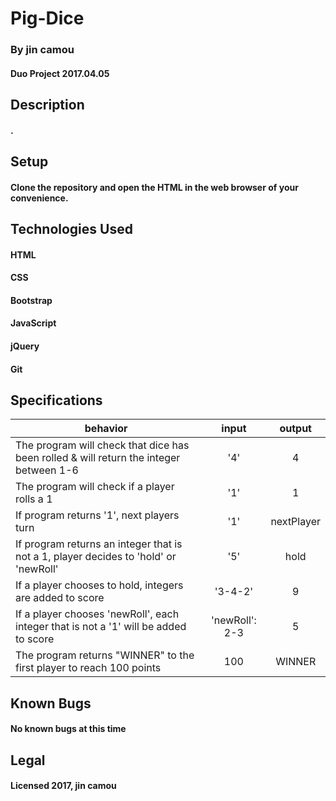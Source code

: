 # Pig-Dice

### By jin camou
#### Duo Project 2017.04.05

## Description
#### .

## Setup
#### Clone the repository and open the HTML in the web browser of your convenience.

## Technologies Used
#### HTML
#### CSS
#### Bootstrap
#### JavaScript
#### jQuery
#### Git

## Specifications
| behavior |  input   |  output  |
|----------|:--------:|:--------:|
| The program will check that dice has been rolled & will return the integer between 1-6 | '4' | 4 |
| The program will check if a player rolls a 1 | '1' | 1 |
| If program returns '1', next players turn | '1' | nextPlayer |
| If program returns an integer that is not a 1, player decides to 'hold' or 'newRoll' | '5' | hold |
| If a player chooses to hold, integers are added to score | '3-4-2'| 9 |
| If a player chooses 'newRoll', each integer that is not a '1' will be added to score| 'newRoll': 2-3 | 5 |
| The program returns "WINNER" to the first player to reach 100 points| 100 | WINNER |

## Known Bugs
#### No known bugs at this time

## Legal
#### Licensed 2017, jin camou
